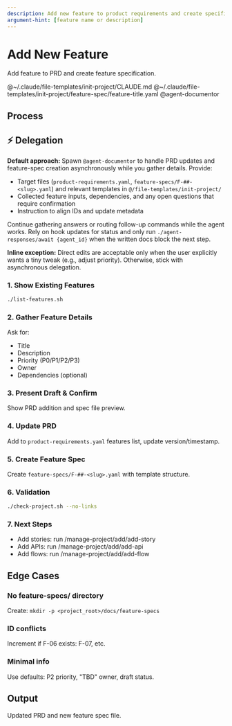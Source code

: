 ```yaml
---
description: Add new feature to product requirements and create specification
argument-hint: [feature name or description]
---
```


# Add New Feature

Add feature to PRD and create feature specification.

@~/.claude/file-templates/init-project/CLAUDE.md
@~/.claude/file-templates/init-project/feature-spec/feature-title.yaml
@agent-documentor

## Process

## ⚡ Delegation

**Default approach:** Spawn `@agent-documentor` to handle PRD updates and feature-spec creation asynchronously while you gather details. Provide:
- Target files (`product-requirements.yaml`, `feature-specs/F-##-<slug>.yaml`) and relevant templates in `@/file-templates/init-project/`
- Collected feature inputs, dependencies, and any open questions that require confirmation
- Instruction to align IDs and update metadata

Continue gathering answers or routing follow-up commands while the agent works. Rely on hook updates for status and only run `./agent-responses/await {agent_id}` when the written docs block the next step.

**Inline exception:** Direct edits are acceptable only when the user explicitly wants a tiny tweak (e.g., adjust priority). Otherwise, stick with asynchronous delegation.

### 1. Show Existing Features
```bash
./list-features.sh
```

### 2. Gather Feature Details
Ask for:
- Title
- Description
- Priority (P0/P1/P2/P3)
- Owner
- Dependencies (optional)

### 3. Present Draft & Confirm
Show PRD addition and spec file preview.

### 4. Update PRD
Add to `product-requirements.yaml` features list, update version/timestamp.

### 5. Create Feature Spec
Create `feature-specs/F-##-<slug>.yaml` with template structure.

### 6. Validation
```bash
./check-project.sh --no-links
```

### 7. Next Steps
- Add stories: run /manage-project/add/add-story
- Add APIs: run /manage-project/add/add-api
- Add flows: run /manage-project/add/add-flow

## Edge Cases

### No feature-specs/ directory
Create: `mkdir -p <project_root>/docs/feature-specs`

### ID conflicts
Increment if F-06 exists: F-07, etc.

### Minimal info
Use defaults: P2 priority, "TBD" owner, draft status.

## Output
Updated PRD and new feature spec file.
